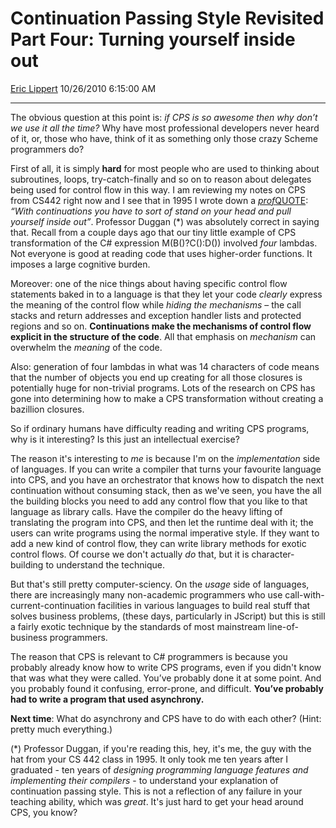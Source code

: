 # Continuation Passing Style Revisited Part Four: Turning yourself inside out

[Eric Lippert](https://social.msdn.microsoft.com/profile/Eric%20Lippert) 10/26/2010 6:15:00 AM

-----

The obvious question at this point is: *if CPS is so awesome then why don’t we use it all the time?* Why have most professional developers never heard of it, or, those who have, think of it as something only those crazy Scheme programmers do?

First of all, it is simply **hard** for most people who are used to thinking about subroutines, loops, try-catch-finally and so on to reason about delegates being used for control flow in this way. I am reviewing my notes on CPS from CS442 right now and I see that in 1995 I wrote down a [*prof*QUOTE](http://www.mathnews.uwaterloo.ca/Issues/mn11402/pQ.php): *“With continuations you have to sort of stand on your head and pull yourself inside out”*. Professor Duggan (\*) was absolutely correct in saying that. Recall from a couple days ago that our tiny little example of CPS transformation of the C\# expression M(B()?C():D()) involved *four* lambdas. Not everyone is good at reading code that uses higher-order functions. It imposes a large cognitive burden.

Moreover: one of the nice things about having specific control flow statements baked in to a language is that they let your code *clearly* express the meaning of the control flow while *hiding the mechanisms* – the call stacks and return addresses and exception handler lists and protected regions and so on. **Continuations make the mechanisms of control flow explicit in the structure of the code**. All that emphasis on *mechanism* can overwhelm the *meaning* of the code.

Also: generation of four lambdas in what was 14 characters of code means that the number of objects you end up creating for all those closures is potentially huge for non-trivial programs. Lots of the research on CPS has gone into determining how to make a CPS transformation without creating a bazillion closures.

So if ordinary humans have difficulty reading and writing CPS programs, why is it interesting? Is this just an intellectual exercise?

The reason it's interesting to *me* is because I'm on the *implementation* side of languages. If you can write a compiler that turns your favourite language into CPS, and you have an orchestrator that knows how to dispatch the next continuation without consuming stack, then as we've seen, you have the all the building blocks you need to add any control flow that you like to that language as library calls. Have the compiler do the heavy lifting of translating the program into CPS, and then let the runtime deal with it; the users can write programs using the normal imperative style. If they want to add a new kind of control flow, they can write library methods for exotic control flows. Of course we don't actually *do* that, but it is character-building to understand the technique.

But that's still pretty computer-sciency. On the *usage* side of languages, there are increasingly many non-academic programmers who use call-with-current-continuation facilities in various languages to build real stuff that solves business problems, (these days, particularly in JScript) but this is still a fairly exotic technique by the standards of most mainstream line-of-business programmers.

The reason that CPS is relevant to C\# programmers is because you probably already know how to write CPS programs, even if you didn't know that was what they were called. You’ve probably done it at some point. And you probably found it confusing, error-prone, and difficult. **You’ve probably had to write a program that used asynchrony.**

**Next time**: What do asynchrony and CPS have to do with each other? (Hint: pretty much everything.)

(\*) Professor Duggan, if you're reading this, hey, it's me, the guy with the hat from your CS 442 class in 1995. It only took me ten years after I graduated - ten years of *designing programming language features and implementing their compilers* - to understand your explanation of continuation passing style. This is not a reflection of any failure in your teaching ability, which was *great*. It's just hard to get your head around CPS, you know?


